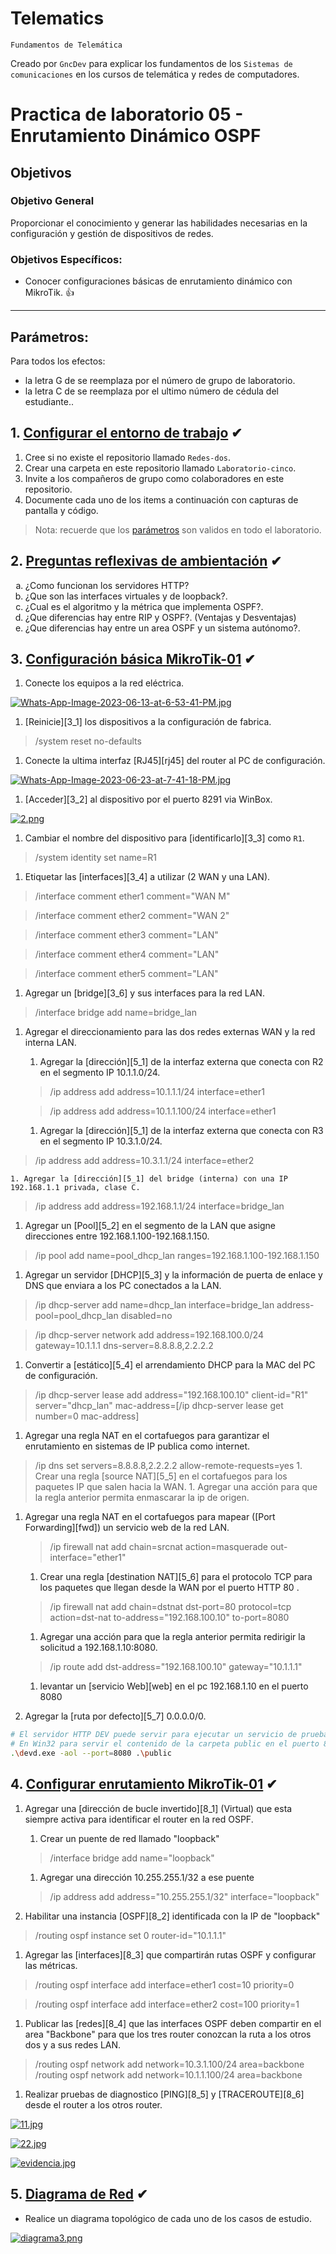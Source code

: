 # Telematics
<p><code>Fundamentos de Telemática</code></p>
<p>Creado por <code>GncDev</code> para explicar los fundamentos de los <code>Sistemas de comunicaciones</code> en los cursos de telemática y redes de computadores.</p>

# Practica de laboratorio 05 - Enrutamiento Dinámico OSPF

## Objetivos 

### Objetivo General
Proporcionar el conocimiento y generar las habilidades necesarias en la configuración y gestión de dispositivos de redes.

### Objetivos Específicos:
- Conocer configuraciones básicas de enrutamiento dinámico con MikroTik. :+1:

---

## Parámetros:
Para todos los efectos:
* la letra G  de se reemplaza por el número de grupo de laboratorio.
* la letra C  de se reemplaza por el ultimo número de cédula del estudiante..


## 1. [Configurar el entorno de trabajo](#) ✔
1. Cree si no existe el repositorio llamado <code>Redes-dos</code>.
1. Crear una carpeta en este repositorio llamado <code>Laboratorio-cinco</code>.
1. Invite a los compañeros de grupo como colaboradores en este repositorio.
1. Documente cada uno de los items a continuación con capturas de pantalla y código.

>Nota: recuerde que los [parámetros](#parámetros) son validos en todo el laboratorio.

[1_2]:https://github.com/GiancarloBenavides

## 2. [Preguntas reflexivas de ambientación](#) ✔

<ol type="a">
<li>¿Como funcionan los servidores HTTP?</li>
<li>¿Que son las interfaces virtuales y de loopback?.</li>
<li>¿Cual es el algoritmo y la métrica que implementa OSPF?.</li>
<li>¿Que diferencias hay entre RIP y OSPF?. (Ventajas y Desventajas)</li>
<li>¿Que diferencias hay entre un area OSPF y un sistema autónomo?.</li>

</ol>

## 3. [Configuración básica MikroTik-01](#) ✔
1. Conecte los equipos a la red eléctrica.

[![Whats-App-Image-2023-06-13-at-6-53-41-PM.jpg](https://i.postimg.cc/pdVz4rRk/Whats-App-Image-2023-06-13-at-6-53-41-PM.jpg)](https://postimg.cc/DSDSb2Wb)

1. [Reinicie][3_1] los dispositivos a la configuración de fabrica.

> /system reset no-defaults

1. Conecte la ultima interfaz [RJ45][rj45] del router al PC de configuración.

[![Whats-App-Image-2023-06-23-at-7-41-18-PM.jpg](https://i.postimg.cc/kXKZTgYQ/Whats-App-Image-2023-06-23-at-7-41-18-PM.jpg)](https://postimg.cc/dLQ41wY3)

1. [Acceder][3_2] al dispositivo por el puerto 8291 via WinBox.

[![2.png](https://i.postimg.cc/HxRxWP7m/2.png)](https://postimg.cc/jw6KZcX3)

1. Cambiar el nombre del dispositivo para [identificarlo][3_3] como <code>R1</code>.

> /system identity set name=R1

1. Etiquetar las [interfaces][3_4] a utilizar (2 WAN y una LAN).

> /interface comment ether1 comment="WAN M"

> /interface comment ether2 comment="WAN 2"

> /interface comment ether3 comment="LAN"

> /interface comment ether4 comment="LAN"

> /interface comment ether5 comment="LAN"

1. Agregar un [bridge][3_6] y sus interfaces para la red LAN.

> /interface bridge add name=bridge_lan

1. Agregar el direccionamiento para las dos redes externas WAN y la red interna LAN.
    1. Agregar la [dirección][5_1] de la interfaz externa que conecta con R2 en el segmento IP 10.1.1.0/24.

     > /ip address add address=10.1.1.1/24 interface=ether1

    > /ip address add address=10.1.1.100/24 interface=ether1

    1. Agregar la [dirección][5_1] de la interfaz externa que conecta con R3 en el segmento IP 10.3.1.0/24.
  
  > /ip address add address=10.3.1.1/24 interface=ether2

    1. Agregar la [dirección][5_1] del bridge (interna) con una IP 192.168.1.1 privada, clase C.

  > /ip address add address=192.168.1.1/24 interface=bridge_lan

1. Agregar un [Pool][5_2] en el segmento de la LAN que asigne direcciones entre 192.168.1.100-192.168.1.150.

 > /ip pool add name=pool_dhcp_lan ranges=192.168.1.100-192.168.1.150

1. Agregar un servidor [DHCP][5_3] y la información de puerta de enlace y DNS que enviara a los PC conectados a la LAN. 

 > /ip dhcp-server add name=dhcp_lan interface=bridge_lan address-pool=pool_dhcp_lan disabled=no

> /ip dhcp-server network add address=192.168.100.0/24 gateway=10.1.1.1 dns-server=8.8.8.8,2.2.2.2

1. Convertir a [estático][5_4] el arrendamiento DHCP para la MAC del PC de configuración.

 > /ip dhcp-server lease add address="192.168.100.10" client-id="R1" server="dhcp_lan" mac-address=[/ip dhcp-server lease get number=0 mac-address]


1. Agregar una regla NAT en el cortafuegos para garantizar el enrutamiento en sistemas de IP publica como internet.

 > /ip dns set servers=8.8.8.8,2.2.2.2 allow-remote-requests=yes
    1. Crear una regla [source NAT][5_5] en el cortafuegos para los paquetes IP que salen hacia la WAN.
    1. Agregar una acción para que la regla anterior permita enmascarar la ip de origen.

1. Agregar una regla NAT en el cortafuegos para mapear ([Port Forwarding][fwd]) un servicio web de la red LAN. 

    > /ip firewall nat add chain=srcnat action=masquerade out-interface="ether1"
    1. Crear una regla [destination NAT][5_6] para el protocolo TCP para los paquetes que llegan desde la WAN por el puerto HTTP 80 .

    > /ip firewall nat add chain=dstnat dst-port=80 protocol=tcp action=dst-nat to-address="192.168.100.10" to-port=8080

    1. Agregar una acción para que la regla anterior permita redirigir la solicitud a 192.168.1.10:8080.

    > /ip route add dst-address="192.168.100.10" gateway="10.1.1.1"
    1. levantar un [servicio Web][web] en el pc 192.168.1.10 en el puerto 8080

    

1. Agregar la [ruta por defecto][5_7] 0.0.0.0/0.

```bash
# El servidor HTTP DEV puede servir para ejecutar un servicio de prueba
# En Win32 para servir el contenido de la carpeta public en el puerto 8080
.\devd.exe -aol --port=8080 .\public
```

## 4. [Configurar enrutamiento MikroTik-01](#) ✔
1. Agregar una [dirección de bucle invertido][8_1] (Virtual) que esta siempre activa para identificar el router en la red OSPF.

    1. Crear un puente de red llamado "loopback"
    
    > /interface bridge add name="loopback"

    1. Agregar una dirección 10.255.255.1/32 a ese puente

    > /ip address add address="10.255.255.1/32" interface="loopback"
1. Habilitar una instancia [OSPF][8_2] identificada con la IP de "loopback"
 
 > /routing ospf instance set 0 router-id="10.1.1.1"


1. Agregar las [interfaces][8_3] que compartirán rutas OSPF y configurar las métricas.

 > /routing ospf interface add interface=ether1 cost=10 priority=0

 > /routing ospf interface add interface=ether2 cost=100 priority=1

1. Publicar las [redes][8_4] que las interfaces OSPF deben compartir en el area "Backbone" para que los tres router conozcan la ruta a los otros dos y a sus redes LAN.

 > /routing ospf network add network=10.3.1.100/24 area=backbone
 > /routing ospf network add network=10.1.1.100/24 area=backbone

1. Realizar pruebas de diagnostico [PING][8_5] y [TRACEROUTE][8_6] desde el router a los otros router.



[![11.jpg](https://i.postimg.cc/mDC6YpwM/11.jpg)](https://postimg.cc/DJfgFgRy)

[![22.jpg](https://i.postimg.cc/W4r7CFkc/22.jpg)](https://postimg.cc/nsF7QL23)


[![evidencia.jpg](https://i.postimg.cc/0yTsBf55/evidencia.jpg)](https://postimg.cc/TKJFynWB)

## 5. [Diagrama de Red](#) ✔
- Realice un diagrama topológico de cada uno de los casos de estudio.


[![diagrama3.png](https://i.postimg.cc/3RybQMtP/diagrama3.png)](https://postimg.cc/Kk25tWSN)


